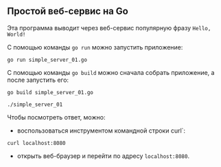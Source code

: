 ## Простой веб-сервис на Go

Эта программа выводит через веб-сервис популярную фразу ```Hello, World!```

С помощью команды ```go run``` можно запустить приложение:

```go run simple_server_01.go```

С помощью команды ```go build``` можно сначала собрать приложение, а после запустить его:

```go build simple_server_01.go```

```./simple_server_01```

Чтобы посмотреть ответ, можно:

* воспользоваться инструментом командной строки curl`:

```curl localhost:8080```

* открыть веб-браузер и перейти по адресу ```localhost:8080```. 
